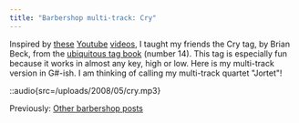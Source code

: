 ```yaml
---
title: "Barbershop multi-track: Cry"
---
```


Inspired by [these](http://www.youtube.com/watch?v=imHoaelEzOc&amp;feature=related) [Youtube](http://www.youtube.com/watch?v=DUkWlxyV4Zw) [videos](http://www.youtube.com/watch?v=4mk-AtNLfrM), I taught my friends the Cry tag, by Brian Beck, from the [ubiquitous tag book](http://www.stampedecitychorus.com/classic_tags_men2.pdf) (number 14). This tag is especially fun because it works in almost any key, high or low. Here is my multi-track version in G#-ish. I am thinking of calling my multi-track quartet "Jortet"!

::audio{src=/uploads/2008/05/cry.mp3}

Previously: [Other barbershop posts](http://blog.classicalcode.com/category/music/barbershop/)
